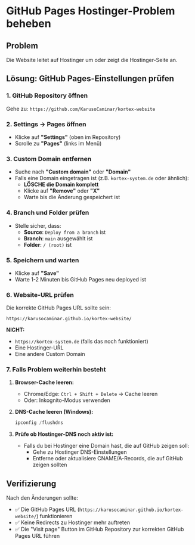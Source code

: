 # GitHub Pages Hostinger-Problem beheben

## Problem
Die Website leitet auf Hostinger um oder zeigt die Hostinger-Seite an.

## Lösung: GitHub Pages-Einstellungen prüfen

### 1. GitHub Repository öffnen
Gehe zu: `https://github.com/KarusoCaminar/kortex-website`

### 2. Settings → Pages öffnen
- Klicke auf **"Settings"** (oben im Repository)
- Scrolle zu **"Pages"** (links im Menü)

### 3. Custom Domain entfernen
- Suche nach **"Custom domain"** oder **"Domain"**
- Falls eine Domain eingetragen ist (z.B. `kortex-system.de` oder ähnlich):
  - **LÖSCHE die Domain komplett**
  - Klicke auf **"Remove"** oder **"X"**
  - Warte bis die Änderung gespeichert ist

### 4. Branch und Folder prüfen
- Stelle sicher, dass:
  - **Source**: `Deploy from a branch` ist
  - **Branch**: `main` ausgewählt ist
  - **Folder**: `/ (root)` ist

### 5. Speichern und warten
- Klicke auf **"Save"**
- Warte 1-2 Minuten bis GitHub Pages neu deployed ist

### 6. Website-URL prüfen
Die korrekte GitHub Pages URL sollte sein:
```
https://karusocaminar.github.io/kortex-website/
```

**NICHT:**
- `https://kortex-system.de` (falls das noch funktioniert)
- Eine Hostinger-URL
- Eine andere Custom Domain

### 7. Falls Problem weiterhin besteht
1. **Browser-Cache leeren:**
   - Chrome/Edge: `Ctrl + Shift + Delete` → Cache leeren
   - Oder: Inkognito-Modus verwenden

2. **DNS-Cache leeren (Windows):**
   ```powershell
   ipconfig /flushdns
   ```

3. **Prüfe ob Hostinger-DNS noch aktiv ist:**
   - Falls du bei Hostinger eine Domain hast, die auf GitHub zeigen soll:
     - Gehe zu Hostinger DNS-Einstellungen
     - Entferne oder aktualisiere CNAME/A-Records, die auf GitHub zeigen sollten

## Verifizierung
Nach den Änderungen sollte:
- ✅ Die GitHub Pages URL (`https://karusocaminar.github.io/kortex-website/`) funktionieren
- ✅ Keine Redirects zu Hostinger mehr auftreten
- ✅ Die "Visit page" Button im GitHub Repository zur korrekten GitHub Pages URL führen

